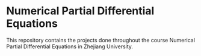 # Numerical Partial Differential Equations

This repository contains the projects done throughout the course Numerical Partial Differential Equations in Zhejiang University.